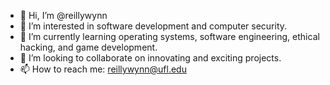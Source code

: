- 👋 Hi, I’m @reillywynn
- 👀 I’m interested in software development and computer security.
- 🌱 I’m currently learning operating systems, software engineering, ethical hacking, and game development.
- 💞️ I’m looking to collaborate on innovating and exciting projects.
- 📫 How to reach me: reillywynn@ufl.edu

<!---
reillywynn/reillywynn is a ✨ special ✨ repository because its `README.md` (this file) appears on your GitHub profile.
You can click the Preview link to take a look at your changes.
--->
